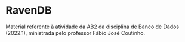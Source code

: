# RavenDB
Material referente à atividade da AB2 da disciplina de Banco de Dados (2022.1), ministrada pelo professor Fábio José Coutinho.
